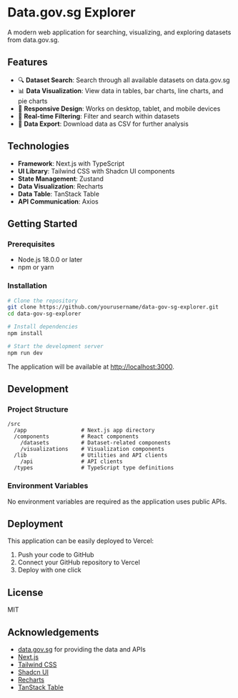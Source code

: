 # Data.gov.sg Explorer

A modern web application for searching, visualizing, and exploring datasets from data.gov.sg.

## Features

- 🔍 **Dataset Search**: Search through all available datasets on data.gov.sg
- 📊 **Data Visualization**: View data in tables, bar charts, line charts, and pie charts
- 📱 **Responsive Design**: Works on desktop, tablet, and mobile devices
- 🔄 **Real-time Filtering**: Filter and search within datasets
- 💾 **Data Export**: Download data as CSV for further analysis

## Technologies

- **Framework**: Next.js with TypeScript
- **UI Library**: Tailwind CSS with Shadcn UI components
- **State Management**: Zustand
- **Data Visualization**: Recharts
- **Data Table**: TanStack Table
- **API Communication**: Axios

## Getting Started

### Prerequisites

- Node.js 18.0.0 or later
- npm or yarn

### Installation

```bash
# Clone the repository
git clone https://github.com/yourusername/data-gov-sg-explorer.git
cd data-gov-sg-explorer

# Install dependencies
npm install

# Start the development server
npm run dev
```

The application will be available at [http://localhost:3000](http://localhost:3000).

## Development

### Project Structure

```
/src
  /app                 # Next.js app directory
  /components          # React components
    /datasets          # Dataset-related components
    /visualizations    # Visualization components
  /lib                 # Utilities and API clients
    /api               # API clients
  /types               # TypeScript type definitions
```

### Environment Variables

No environment variables are required as the application uses public APIs.

## Deployment

This application can be easily deployed to Vercel:

1. Push your code to GitHub
2. Connect your GitHub repository to Vercel
3. Deploy with one click

## License

MIT

## Acknowledgements

- [data.gov.sg](https://data.gov.sg) for providing the data and APIs
- [Next.js](https://nextjs.org/)
- [Tailwind CSS](https://tailwindcss.com/)
- [Shadcn UI](https://ui.shadcn.com/)
- [Recharts](https://recharts.org/)
- [TanStack Table](https://tanstack.com/table)
